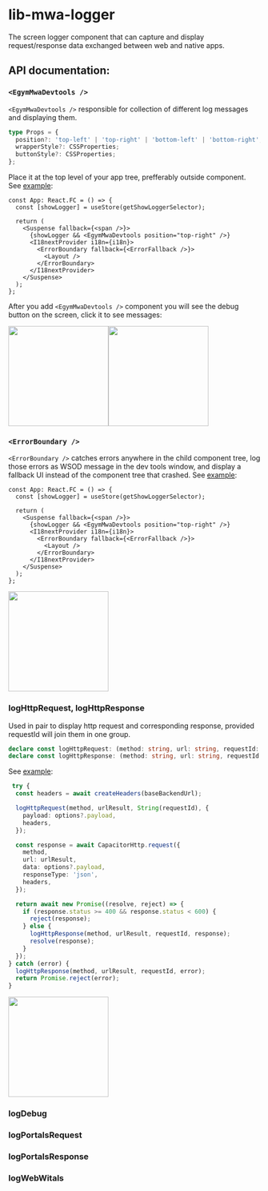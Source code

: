 # lib-mwa-logger
The screen logger component that can capture and display request/response data exchanged between web and native apps.

## API documentation:

### `<EgymMwaDevtools />`

`<EgymMwaDevtools />` responsible for collection of different log messages and displaying them.

```ts
type Props = {
  position?: 'top-left' | 'top-right' | 'bottom-left' | 'bottom-right';
  wrapperStyle?: CSSProperties;
  buttonStyle?: CSSProperties;
};
```

Place it at the top level of your app tree, prefferably outside <IonApp /> component. See [example](https://github.com/egym/mwa-reference/blob/main/src/App.tsx#L46):

```tsx {6}
const App: React.FC = () => {
  const [showLogger] = useStore(getShowLoggerSelector);

  return (
    <Suspense fallback={<span />}>
      {showLogger && <EgymMwaDevtools position="top-right" />}
      <I18nextProvider i18n={i18n}>
        <ErrorBoundary fallback={<ErrorFallback />}>
          <Layout />
        </ErrorBoundary>
      </I18nextProvider>
    </Suspense>
  );
};
```

After you add `<EgymMwaDevtools />` component you will see the debug button on the screen, click it to see messages:

<div style="display: inline-flex; ">
  <img src ="https://user-images.githubusercontent.com/15348910/218138966-c28cbdbb-8186-48dd-ad62-a70f761ce8c1.png" width="200">
  <img src ="https://user-images.githubusercontent.com/15348910/218140112-3829db04-94ae-4112-9191-cddbcfb58036.png" width="200">
</div>

### `<ErrorBoundary />`

`<ErrorBoundary />` catches errors anywhere in the child component tree, log those errors as WSOD message in the dev tools window, and display a fallback UI instead of the component tree that crashed. See [example](https://github.com/egym/mwa-reference/blob/main/src/App.tsx#L48):

```tsx {8}
const App: React.FC = () => {
  const [showLogger] = useStore(getShowLoggerSelector);

  return (
    <Suspense fallback={<span />}>
      {showLogger && <EgymMwaDevtools position="top-right" />}
      <I18nextProvider i18n={i18n}>
        <ErrorBoundary fallback={<ErrorFallback />}>
          <Layout />
        </ErrorBoundary>
      </I18nextProvider>
    </Suspense>
  );
};
```

<img src ="https://user-images.githubusercontent.com/15348910/218146677-5572ccee-bfb5-43f7-bff9-0dac38c02833.png" width="200">

### logHttpRequest, logHttpResponse

Used in pair to display http request and corresponding response, provided requestId will join them in one group.
```ts
declare const logHttpRequest: (method: string, url: string, requestId: string | number, payload?: any) => void;
declare const logHttpResponse: (method: string, url: string, requestId: string | number, response?: any) => void;
```

See [example](https://github.com/egym/mwa-reference/blob/main/src/utils/api/createApiRequest.ts#L58-L85):
```ts {4-7,21,26}
 try {
  const headers = await createHeaders(baseBackendUrl);

  logHttpRequest(method, urlResult, String(requestId), {
    payload: options?.payload,
    headers,
  });

  const response = await CapacitorHttp.request({
    method,
    url: urlResult,
    data: options?.payload,
    responseType: 'json',
    headers,
  });

  return await new Promise((resolve, reject) => {
    if (response.status >= 400 && response.status < 600) {
      reject(response);
    } else {
      logHttpResponse(method, urlResult, requestId, response);
      resolve(response);
    }
  });
} catch (error) {
  logHttpResponse(method, urlResult, requestId, error);
  return Promise.reject(error);
}
```

<img src ="https://user-images.githubusercontent.com/15348910/218145513-6f889aff-8c4f-41c1-b0cb-1f5c2a2132ea.png" width="200">

### logDebug

### logPortalsRequest

### logPortalsResponse

### logWebWitals